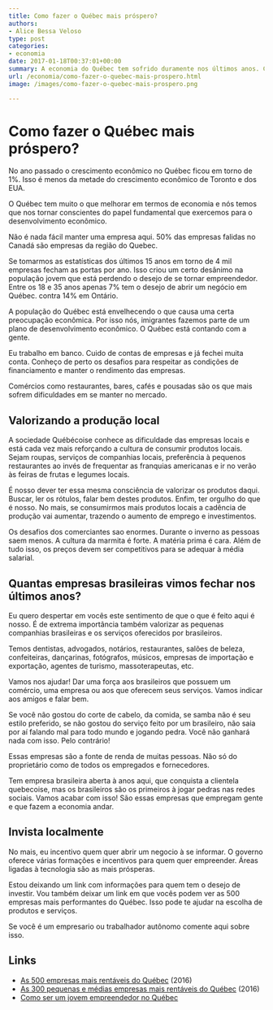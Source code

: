 ```yaml
---
title: Como fazer o Québec mais próspero?
authors:
- Alice Bessa Veloso
type: post
categories:
- economia
date: 2017-01-18T00:37:01+00:00
summary: A economia do Québec tem sofrido duramente nos últimos anos. Como podemos agir no dia-a-dia para estimular o mercado e tornar o Québec mais próspero?
url: /economia/como-fazer-o-quebec-mais-prospero.html
image: /images/como-fazer-o-quebec-mais-prospero.png

---
```

# Como fazer o Québec mais próspero?

No ano passado o crescimento econômico no Québec ficou em torno de 1%. Isso é menos da metade do crescimento econômico de Toronto e dos EUA.

O Québec tem muito o que melhorar em termos de economia e nós temos que nos tornar conscientes do papel fundamental que exercemos para o desenvolvimento econômico.

Não é nada fácil manter uma empresa aqui. 50% das empresas falidas no Canadá são empresas da região do Quebec.

Se tomarmos as estatísticas dos últimos 15 anos em torno de 4 mil empresas fecham as portas por ano. Isso criou um certo desânimo na população jovem que está perdendo o desejo de se tornar empreendedor. Entre os 18 e 35 anos apenas 7% tem o desejo de abrir um negócio em Québec. contra 14% em Ontário.

A população do Québec está envelhecendo o que causa uma certa preocupação econômica. Por isso nós, imigrantes fazemos parte de um plano de desenvolvimento econômico. O Québec está contando com a gente.

Eu trabalho em banco. Cuido de contas de empresas e já fechei muita conta. Conheço de perto os desafios para respeitar as condições de financiamento e manter o rendimento das empresas.

Comércios como restaurantes, bares, cafés e pousadas são os que mais sofrem dificuldades em se manter no mercado.

## Valorizando a produção local

A sociedade Québécoise conhece as dificuldade das empresas locais e está cada vez mais reforçando a cultura de consumir produtos locais. Sejam roupas, serviços de companhias locais, preferência à pequenos restaurantes ao invés de frequentar as franquias americanas e ir no verão às feiras de frutas e legumes locais.

É nosso dever ter essa mesma consciência de valorizar os produtos daqui. Buscar, ler os rótulos, falar bem destes produtos. Enfim, ter orgulho do que é nosso. No mais, se consumirmos mais produtos locais a cadência de produção vai aumentar, trazendo o aumento de emprego e investimentos.

Os desafios dos comerciantes sao enormes. Durante o inverno as pessoas saem menos. A cultura da marmita é forte. A matéria prima é cara. Além de tudo isso, os preços devem ser competitivos para se adequar à média salarial.

## Quantas empresas brasileiras vimos fechar nos últimos anos?

Eu quero despertar em vocês este sentimento de que o que é feito aqui é nosso. É de extrema importância também valorizar as pequenas companhias brasileiras e os serviços oferecidos por brasileiros.

Temos dentistas, advogados, notários, restaurantes, salões de beleza, confeiteiras, dançarinas, fotógrafos, músicos, empresas de importação e exportação, agentes de turismo, massoterapeutas, etc.

Vamos nos ajudar! Dar uma força aos brasileiros que possuem um comércio, uma empresa ou aos que oferecem seus serviços. Vamos indicar aos amigos e falar bem.

Se você não gostou do corte de cabelo, da comida, se samba não é seu estilo preferido, se não gostou do serviço feito por um brasileiro, não saia por aí falando mal para todo mundo e jogando pedra. Você não ganhará nada com isso. Pelo contrário!

Essas empresas são a fonte de renda de muitas pessoas. Não só do proprietário como de todos os empregados e fornecedores.

Tem empresa brasileira aberta à anos aqui, que conquista a clientela quebecoise, mas os brasileiros são os primeiros à jogar pedras nas redes sociais. Vamos acabar com isso! São essas empresas que empregam gente e que fazem a economia andar.

## Invista localmente

No mais, eu incentivo quem quer abrir um negocio à se informar. O governo oferece várias formações e incentivos para quem quer empreender. Áreas ligadas à tecnologia são as mais prósperas.

Estou deixando um link com informações para quem tem o desejo de investir. Vou também deixar um link em que vocês podem ver as 500 empresas mais performantes do Québec. Isso pode te ajudar na escolha de produtos e serviços.

Se você é um empresario ou trabalhador autônomo comente aqui sobre isso.

## Links

  * [As 500 empresas mais rentáveis do Québec][1] (2016)
  * [As 300 pequenas e médias empresas mais rentáveis do Québec][2] (2016)
  * [Como ser um jovem empreendedor no Québec][3]

 [1]: http://www.lesaffaires.com/classements/les-500/liste
 [2]: http://www.lesaffaires.com/classements/les-300/liste
 [3]: https://www2.gouv.qc.ca/entreprises/portail/quebec/infosite?x=2305769183